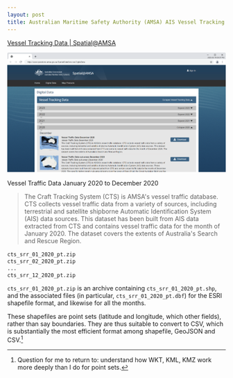 ```yaml
---
layout: post
title: Australian Maritime Safety Authority (AMSA) AIS Vessel Tracking Data
---
```


[Vessel Tracking Data \| Spatial@AMSA](https://www.operations.amsa.gov.au/Spatial/DataServices/DigitalData)

![AMSA Vessel Tracking Data](/images/AMSA/Digital-Data.png)

Vessel Traffic Data January 2020 to December 2020

> The Craft Tracking System (CTS) is AMSA's vessel traffic database. CTS collects vessel traffic data from a variety of sources, including terrestrial and satellite shipborne Automatic Identification System (AIS) data sources. This dataset has been built from AIS data extracted from CTS and contains vessel traffic data for the month of January 2020. The dataset covers the extents of Australia's Search and Rescue Region.

```
cts_srr_01_2020_pt.zip
cts_srr_02_2020_pt.zip
...
cts_srr_12_2020_pt.zip
```

`cts_srr_01_2020_pt.zip` is an archive containing `cts_srr_01_2020_pt.shp`, and the associated files (in particular,
`cts_srr_01_2020_pt.dbf`) for the ESRI shapefile format, and likewise for all the months.

These shapefiles are point sets (latitude and longitude, which other fields), rather than say boundaries. They are thus suitable to convert to CSV, which is substantially the most efficient format among shapefile, GeoJSON and CSV.[^1]

[^1]: Question for me to return to: understand how WKT, KML, KMZ work more deeply than I do for point sets.

